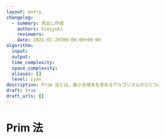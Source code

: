 ```yaml
---
layout: entry
changelog:
  - summary: 見出し作成
    authors: kimiyuki
    reviewers:
    date: 2021-01-26T00:00:00+09:00
algorithm:
  input:
  output:
  time_complexity:
  space_complexity:
  aliases: []
  level: cyan
description: Prim 法とは、最小全域木を求めるアルゴリズムのひとつ。
draft: true
draft_urls: []
---
```


# Prim 法
